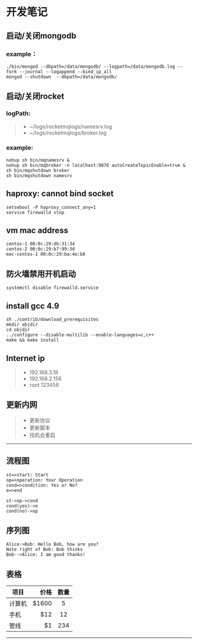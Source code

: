 # 开发笔记

## 启动/关闭mongodb

### example：

```shell
./bin/mongod --dbpath=/data/mongodb/ --logpath=/data/mongodb.log --fork --journal --logappend --bind_ip_all
mongod --shutdown  --dbpath=/data/mongodb/
```

## 启动/关闭rocket

### logPath:

>* ~/logs/rocketmqlogs/namesrv.log
>* ~/logs/rocketmqlogs/broker.log 


### example:

```shell
nohup sh bin/mqnamesrv &
nohup sh bin/mqbroker -n localhost:9876 autoCreateTopicEnable=true &
sh bin/mqshutdown broker
sh bin/mqshutdown namesrv
```

## haproxy: cannot bind socket

```shell
setsebool -P haproxy_connect_any=1
service firewalld stop
```

## vm mac address

```
centos-1 00:0c:29:db:31:34
centos-2 00:0c:29:b7:99:3d
mac-centos-1 00:0c:29:ba:4e:b8
```

## 防火墙禁用开机启动

```shell
systemctl disable firewalld.service
```

## install gcc 4.9

```shell
sh ./contrib/download_prerequisites
mkdir objdir
cd objdir
../configure --disable-multilib --enable-languages=c,c++
make && make install
```

## Internet ip 

>* 192.168.3.18
>* 192.168.2.156 
>* root 123456

## 更新内网

>* 更新协议
>* 更新脚本
>* 找机会重启

---

## 流程图

```flow
st=>start: Start
op=>operation: Your Operation
cond=>condition: Yes or No?
e=>end

st->op->cond
cond(yes)->e
cond(no)->op
```

## 序列图

```seq
Alice->Bob: Hello Bob, how are you?
Note right of Bob: Bob thinks
Bob-->Alice: I am good thanks!
```

## 表格

| 项目        | 价格   |  数量  |
| --------   | -----:  | :----:  |
| 计算机     | \$1600 |   5     |
| 手机        |   \$12   |   12   |
| 管线        |    \$1    |  234  |

---
